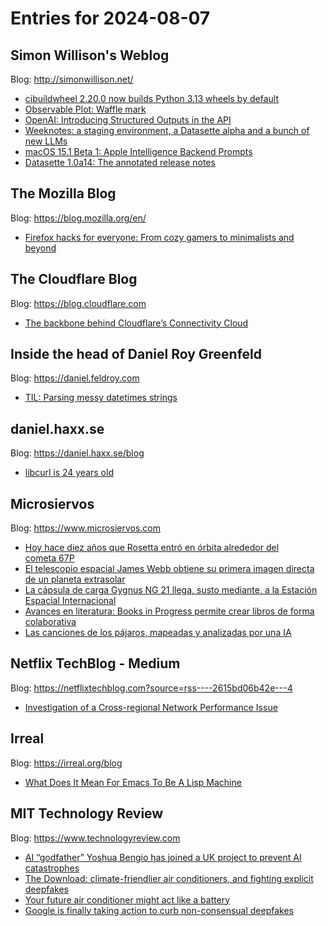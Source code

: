 # Entries for 2024-08-07
## Simon Willison's Weblog 
Blog: http://simonwillison.net/ 

- [cibuildwheel 2.20.0 now builds Python 3.13 wheels by default](https://simonwillison.net/2024/Aug/6/cibuildwheel/#atom-everything)
- [Observable Plot: Waffle mark](https://simonwillison.net/2024/Aug/6/observable-plot-waffle-mark/#atom-everything)
- [OpenAI: Introducing Structured Outputs in the API](https://simonwillison.net/2024/Aug/6/openai-structured-outputs/#atom-everything)
- [Weeknotes: a staging environment, a Datasette alpha and a bunch of new LLMs](https://simonwillison.net/2024/Aug/6/staging/#atom-everything)
- [macOS 15.1 Beta 1: Apple Intelligence Backend Prompts](https://simonwillison.net/2024/Aug/6/apple-intelligence-prompts/#atom-everything)
- [Datasette 1.0a14: The annotated release notes](https://simonwillison.net/2024/Aug/5/datasette-1a14/#atom-everything)
## The Mozilla Blog 
Blog: https://blog.mozilla.org/en/ 

- [Firefox hacks for everyone: From cozy gamers to minimalists and beyond](https://blog.mozilla.org/en/products/firefox/firefox-tips/firefox-hacks-for-everyone/)
##  The Cloudflare Blog  
Blog: https://blog.cloudflare.com 

- [The backbone behind Cloudflare’s Connectivity Cloud](https://blog.cloudflare.com/backbone2024)
## Inside the head of Daniel Roy Greenfeld 
Blog: https://daniel.feldroy.com 

- [TIL: Parsing messy datetimes strings](til-2024-08-parsing-messy-datetimes-strings)
## daniel.haxx.se 
Blog: https://daniel.haxx.se/blog 

- [libcurl is 24 years old](https://daniel.haxx.se/blog/2024/08/06/libcurl-is-24-years-old/)
## Microsiervos 
Blog: https://www.microsiervos.com 

- [Hoy hace diez años que Rosetta entró en órbita alrededor del cometa 67P](https://www.microsiervos.com/archivo/espacio/diez-anos-llegada-rosetta-cometa-67p.html)
- [El telescopio espacial James Webb obtiene su primera imagen directa de un planeta extrasolar](https://www.microsiervos.com/archivo/ciencia/webb-primera-imagen-directa-planeta-extrasolar.html)
- [La cápsula de carga Gygnus NG 21 llega, susto mediante, a la Estación Espacial Internacional](https://www.microsiervos.com/archivo/espacio/capsula-carga-cygnus-21-en-estacion-espacial.html)
- [Avances en literatura: Books in Progress permite crear libros de forma colaborativa](https://www.microsiervos.com/archivo/libros/avances-en-literatura-books-in-progress-crear-libros-colaborativa.html)
- [Las canciones de los pájaros, mapeadas y analizadas por una IA](https://www.microsiervos.com/archivo/ecologia/canciones-pajaros-mapeadas-analizadas-ia.html)
## Netflix TechBlog - Medium 
Blog: https://netflixtechblog.com?source=rss----2615bd06b42e---4 

- [Investigation of a Cross-regional Network Performance Issue](https://netflixtechblog.com/investigation-of-a-cross-regional-network-performance-issue-422d6218fdf1?source=rss----2615bd06b42e---4)
## Irreal 
Blog: https://irreal.org/blog 

- [What Does It Mean For Emacs To Be A Lisp Machine](https://irreal.org/blog/?p=12361)
## MIT Technology Review 
Blog: https://www.technologyreview.com 

- [AI “godfather” Yoshua Bengio has joined a UK project to prevent AI catastrophes](https://www.technologyreview.com/2024/08/07/1095879/ai-godfather-yoshua-bengio-joins-uk-project-to-prevent-ai-catastrophes/)
- [The Download: climate-friendlier air conditioners, and fighting explicit deepfakes](https://www.technologyreview.com/2024/08/06/1095788/the-download-climate-friendlier-air-conditioners-and-fighting-explicit-deepfakes/)
- [Your future air conditioner might act like a battery](https://www.technologyreview.com/2024/08/06/1095707/air-conditioner-battery/)
- [Google is finally taking action to curb non-consensual deepfakes](https://www.technologyreview.com/2024/08/06/1095774/google-is-finally-taking-action-to-curb-non-consensual-deepfakes/)